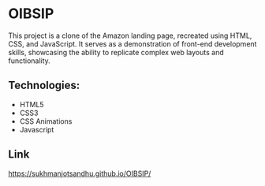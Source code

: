 # OIBSIP
This project is a clone of the Amazon landing page, recreated using HTML, CSS, and JavaScript. It serves as a demonstration of front-end development skills, showcasing the ability to replicate complex web layouts and functionality.

## Technologies:
* HTML5
* CSS3
* CSS Animations
* Javascript
  
## Link
https://sukhmanjotsandhu.github.io/OIBSIP/
